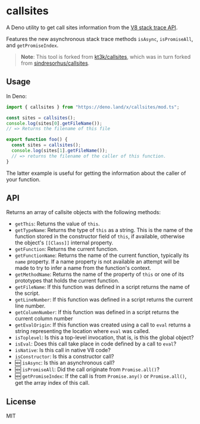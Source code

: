 # callsites

A Deno utility to get call sites information from the [V8 stack trace API](https://v8.dev/docs/stack-trace-api).

Features the new asynchronous stack trace methods `isAsync`, `isPromiseAll`, and `getPromiseIndex`.

> **Note**: This tool is forked from [kt3k/callsites](https://github.com/kt3k/callsites), which was in turn forked from [sindresorhus/callsites](https://github.com/sindresorhus/callsites).

## Usage

In Deno:

```ts
import { callsites } from "https://deno.land/x/callsites/mod.ts";

const sites = callsites();
console.log(sites[0].getFileName());
// => Returns the filename of this file

export function foo() {
  const sites = callsites();
  console.log(sites[1].getFileName());
  // => returns the filename of the caller of this function.
}
```

The latter example is useful for getting the information about the caller of your function.

## API

Returns an array of callsite objects with the following methods:

- `getThis`: Returns the value of `this`.
- `getTypeName`: Returns the type of `this` as a string. This is the name of the
  function stored in the constructor field of `this`, if available, otherwise
  the object's `[[Class]]` internal property.
- `getFunction`: Returns the current function.
- `getFunctionName`: Returns the name of the current function, typically its
  `name` property. If a name property is not available an attempt will be made
  to try to infer a name from the function's context.
- `getMethodName`: Returns the name of the property of `this` or one of its
  prototypes that holds the current function.
- `getFileName`: If this function was defined in a script returns the name of
  the script.
- `getLineNumber`: If this function was defined in a script returns the current
  line number.
- `getColumnNumber`: If this function was defined in a script returns the
  current column number
- `getEvalOrigin`: If this function was created using a call to `eval` returns a
  string representing the location where `eval` was called.
- `isToplevel`: Is this a top-level invocation, that is, is this the global
  object?
- `isEval`: Does this call take place in code defined by a call to `eval`?
- `isNative`: Is this call in native V8 code?
- `isConstructor`: Is this a constructor call?
- 🆕 `isAsync`: Is this an asynchronous call?
- 🆕 `isPromiseAll`: Did the call originate from `Promise.all()`?
- 🆕 `getPromiseIndex`: If the call is from `Promise.any()` or `Promise.all()`, get the array index of this call.

## License

MIT